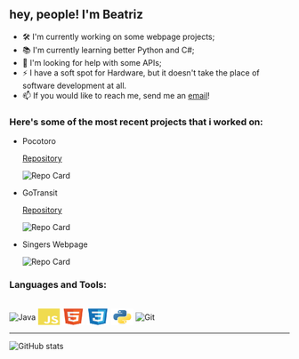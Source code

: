 ## hey, people! I'm Beatriz



* 🛠 I'm currently working on some webpage projects;
* 📚 I'm currently learning better Python and C#;
* 🤔 I'm looking for help with some APIs;
* ⚡ I have a soft spot for Hardware, but it doesn't take the place of software development at all.
* 📫 If you would like to reach me, send me an [email](mailto:eduaobeatriz@gmail.com)!


### Here's some of the most recent projects that i worked on:
* Pocotoro

  [Repository](https://github.com/tiagovst/PocotoroFX)


    ![Repo Card](https://github-readme-stats.vercel.app/api/pin/?username=tiagovst&repo=PocotoroFX&bg_color=000&show_icons=true&icon_color=30A3DC&title_color=5E1224&text_color=FFF)


* GoTransit

  [Repository](https://github.com/gabriel-nunes-s/GoTransit)


    ![Repo Card](https://github-readme-stats.vercel.app/api/pin/?username=gabriel-nunes-s&repo=GoTransit&bg_color=000&show_icons=true&icon_color=30A3DC&title_color=5E1224&text_color=FFF)


* Singers Webpage  

  ![Repo Card](https://github-readme-stats.vercel.app/api/pin/?username=beduao&repo=singers&bg[](https://beduao.github.io/singers/)_color=000&show_icons=true&icon_color=30A3DC&title_color=5E1224&text_color=FFF)

<h3><strong>Languages and Tools:</strong></h3>
<div style="display: inline_block" id="languages"><br>
  <img align="center" alt="Java" height="30" width="40" src="https://cdn.jsdelivr.net/gh/devicons/devicon/icons/java/java-original.svg"/>
  <img align="center" alt="Js" height="30" width="40" src="https://raw.githubusercontent.com/devicons/devicon/master/icons/javascript/javascript-plain.svg"/>
  <img align="center" alt="HTML" height="30" width="40" src="https://raw.githubusercontent.com/devicons/devicon/master/icons/html5/html5-original.svg"/>
  <img align="center" alt="CSS" height="30" width="40" src="https://raw.githubusercontent.com/devicons/devicon/master/icons/css3/css3-original.svg"/>
  <img align="center" alt="Python" height="30" width="40" src="https://raw.githubusercontent.com/devicons/devicon/master/icons/python/python-original.svg"/>
  <img align="center" alt="Git" height="30" width="40" src="https://cdn.jsdelivr.net/gh/devicons/devicon/icons/git/git-original.svg"/>
</div>
<hr>  


![GitHub stats](https://github-readme-stats.vercel.app/api?username=beduao&show_icons=true&theme=radical&hide=prs,stars)


